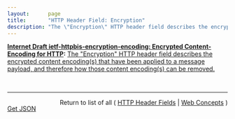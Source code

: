 ```yaml
---
layout:      page
title:       "HTTP Header Field: Encryption"
description: "The \"Encryption\" HTTP header field describes the encrypted content encoding(s) that have been applied to a message payload, and therefore how those content encoding(s) can be removed."
---
```


**[Internet Draft ietf-httpbis-encryption-encoding: Encrypted Content-Encoding for HTTP](/specs/IETF/I-D/ietf-httpbis-encryption-encoding "This memo introduces a content coding for HTTP that allows message payloads to be encrypted."):** [The "Encryption" HTTP header field describes the encrypted content encoding(s) that have been applied to a message payload, and therefore how those content encoding(s) can be removed.](http://tools.ietf.org/html/draft-ietf-httpbis-encryption-encoding#section-3 "Read documentation for HTTP Header Field &#34;Encryption&#34;")

<br/>
<hr/>

<p style="float : left"><a href="Encryption.json" title="Get JSON representing this particular Web Concept">Get JSON</a></p>
<p style="text-align: right">Return to list of all ( <a href="../http-headers">HTTP Header Fields</a> | <a href="../">Web Concepts</a> )</p>

